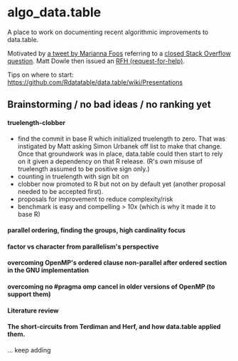 # algo_data.table
A place to work on documenting recent algorithmic improvements to data.table.

Motivated by [a tweet by Marianna Foos](https://twitter.com/MariannaFoos/status/1158113003465842688) referring to a [closed Stack Overflow question](https://stackoverflow.com/questions/23760229/what-are-the-algorithmic-programming-optimizations-that-make-data-table-fast).
Matt Dowle then issued an [RFH (request-for-help)](https://twitter.com/MattDowle/status/1158902738828374017).

Tips on where to start: https://github.com/Rdatatable/data.table/wiki/Presentations

## Brainstorming / no bad ideas / no ranking yet
#### truelength-clobber
*  find the commit in base R which initialized truelength to zero. That was instigated by Matt asking Simon Urbanek off list to make that change. Once that groundwork was in place, data.table could then start to rely on it given a dependency on that R release. (R's own misuse of truelength assumed to be positive sign only.)
* counting in truelength with sign bit on
* clobber now promoted to R but not on by default yet (another proposal needed to be accepted first).
* proposals for improvement to reduce complexity/risk
* benchmark is easy and compelling > 10x (which is why it made it to base R)
  
#### parallel ordering, finding the groups, high cardinality focus

#### factor vs character from parallelism's perspective

#### overcoming OpenMP's ordered clause non-parallel after ordered section in the GNU implementation

#### overcoming no #pragma omp cancel in older versions of OpenMP (to support them)

#### Literature review

#### The short-circuits from Terdiman and Herf, and how data.table applied them.

... keep adding
